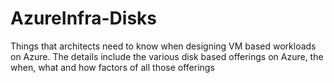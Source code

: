 # AzureInfra-Disks
Things that architects need to know when designing VM based workloads on Azure. The details include the various disk based offerings on Azure, the when, what and how factors of all those offerings
